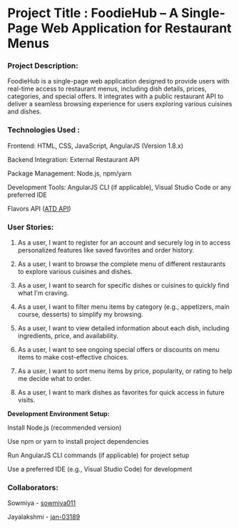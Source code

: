 # Project Title : FoodieHub – A Single-Page Web Application for Restaurant Menus

### Project Description:
FoodieHub is a single-page web application designed to provide users with real-time access to restaurant menus, including dish details, prices, categories, and special offers. It integrates with a public restaurant API to deliver a seamless browsing experience for users exploring various cuisines and dishes.


### Technologies Used :
Frontend: HTML, CSS, JavaScript, AngularJS (Version 1.8.x)

Backend Integration: External Restaurant API

Package Management: Node.js, npm/yarn

Development Tools: AngularJS CLI (if applicable), Visual Studio Code or any preferred IDE

Flavors API ([ATD API](https://www.allthingsdev.co/))

### User Stories:

1. As a user, I want to register for an account and securely log in to access personalized features like saved favorites and order history.


2. As a user, I want to browse the complete menu of different restaurants to explore various cuisines and dishes.


3. As a user, I want to search for specific dishes or cuisines to quickly find what I'm craving.


4. As a user, I want to filter menu items by category (e.g., appetizers, main course, desserts) to simplify my browsing.


5. As a user, I want to view detailed information about each dish, including ingredients, price, and availability.


6. As a user, I want to see ongoing special offers or discounts on menu items to make cost-effective choices.


7. As a user, I want to sort menu items by price, popularity, or rating to help me decide what to order.


8. As a user, I want to mark dishes as favorites for quick access in future visits.



**Development Environment Setup:**

Install Node.js (recommended version)

Use npm or yarn to install project dependencies

Run AngularJS CLI commands (if applicable) for project setup

Use a preferred IDE (e.g., Visual Studio Code) for development



### Collaborators:

Sowmiya  - [sowmiya011](https://github.com/sowmiya011)

Jayalakshmi  - [jan-03189](https://github.com/jan-03189)



